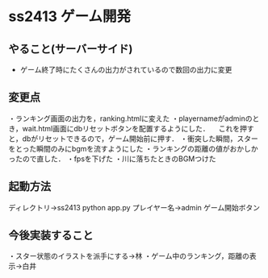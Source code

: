 # ss2413 ゲーム開発

## やること(サーバーサイド)
- ゲーム終了時にたくさんの出力がされているので数回の出力に変更

## 変更点
・ランキング画面の出力を，ranking.htmlに変えた
・playernameがadminのとき，wait.html画面にdbリセットボタンを配置するようにした．
　これを押すと，dbがリセットできるので，ゲーム開始前に押す．
・衝突した瞬間，スターをとった瞬間のみにbgmを流すようにした
・ランキングの距離の値がおかしかったので直した．
・fpsを下げた
・川に落ちたときのBGMつけた


## 起動方法
ディレクトリ→ss2413
python app.py
プレイヤー名→admin
ゲーム開始ボタン

## 今後実装すること
・スター状態のイラストを派手にする→林
・ゲーム中のランキング，距離の表示→白井

